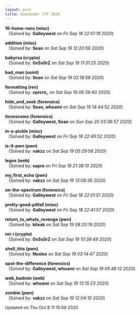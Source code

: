 ```yaml
---
layout: post
title: DownUnder CTF 2020
---
```


<!--break-->

**16-home-runs (misc)**  
&nbsp;&nbsp;&nbsp;(Solved by: **Galleywest** on _Fri Sep 18 22:51:19 2020_)  
  
**addition (misc)**  
&nbsp;&nbsp;&nbsp;(Solved by: **Sean** on _Sat Sep 19 12:20:59 2020_)  
  
**babyrsa (crypto)**  
&nbsp;&nbsp;&nbsp;(Solved by: **0xSs0rZ** on _Sat Sep 19 11:31:25 2020_)  
  
**bad_man (osint)**  
&nbsp;&nbsp;&nbsp;(Solved by: **Sean** on _Sat Sep 19 02:18:58 2020_)  
  
**formatting (rev)**  
&nbsp;&nbsp;&nbsp;(Solved by: **cprcrn_** on _Sat Sep 19 06:39:40 2020_)  
  
**hide_and_seek (forensics)**  
&nbsp;&nbsp;&nbsp;(Solved by: **Sean, whoami** on _Sat Sep 19 14:44:52 2020_)  
  
**ilovescomo (forensics)**  
&nbsp;&nbsp;&nbsp;(Solved by: **Galleywest, Sean** on _Sun Sep 20 03:36:57 2020_)  
  
**in-a-pickle (misc)**  
&nbsp;&nbsp;&nbsp;(Solved by: **Galleywest** on _Fri Sep 18 22:49:52 2020_)  
  
**is-it-pwn (pwn)**  
&nbsp;&nbsp;&nbsp;(Solved by: **vakzz** on _Sat Sep 19 05:29:58 2020_)  
  
**legos (web)**  
&nbsp;&nbsp;&nbsp;(Solved by: **sapra** on _Fri Sep 18 21:38:10 2020_)  
  
**my_first_echo (pwn)**  
&nbsp;&nbsp;&nbsp;(Solved by: **vakzz** on _Sat Sep 19 13:08:36 2020_)  
  
**on-the-spectrum (forensics)**  
&nbsp;&nbsp;&nbsp;(Solved by: **Galleywest** on _Fri Sep 18 22:01:51 2020_)  
  
**pretty-good-pitfall (misc)**  
&nbsp;&nbsp;&nbsp;(Solved by: **Galleywest** on _Fri Sep 18 22:41:57 2020_)  
  
**return_to_whats_revenge (pwn)**  
&nbsp;&nbsp;&nbsp;(Solved by: **kileak** on _Sat Sep 19 08:20:19 2020_)  
  
**rot-i (crypto)**  
&nbsp;&nbsp;&nbsp;(Solved by: **0xSs0rZ** on _Sat Sep 19 10:38:49 2020_)  
  
**shell_this (pwn)**  
&nbsp;&nbsp;&nbsp;(Solved by: **Neolex** on _Sat Sep 19 03:14:47 2020_)  
  
**spot-the-difference (forensics)**  
&nbsp;&nbsp;&nbsp;(Solved by: **Galleywest, whoami** on _Sat Sep 19 05:46:12 2020_)  
  
**web_badmin (web)**  
&nbsp;&nbsp;&nbsp;(Solved by: **whoami** on _Sat Sep 19 13:15:23 2020_)  
  
**zombie (pwn)**  
&nbsp;&nbsp;&nbsp;(Solved by: **vakzz** on _Sat Sep 19 12:04:10 2020_)  
  


Updated on Thu Oct  8 11:15:59 2020
